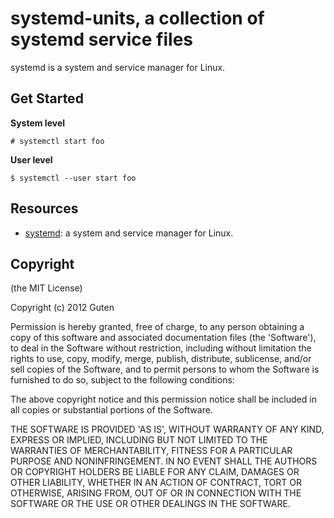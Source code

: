 systemd-units, a collection of systemd service files
====================================================

systemd is a system and service manager for Linux.

Get Started
-------------

**System level**

	# systemctl start foo

**User level**

	$ systemctl --user start foo

Resources
---------

* [systemd](http://www.freedesktop.org/wiki/Software/systemd): a system and service manager for Linux.


Copyright
---------

(the MIT License)

Copyright (c) 2012 Guten

Permission is hereby granted, free of charge, to any person obtaining a copy of this software and associated documentation files (the 'Software'), to deal in the Software without restriction, including without limitation the rights to use, copy, modify, merge, publish, distribute, sublicense, and/or sell copies of the Software, and to permit persons to whom the Software is furnished to do so, subject to the following conditions:

The above copyright notice and this permission notice shall be included in all copies or substantial portions of the Software.

THE SOFTWARE IS PROVIDED 'AS IS', WITHOUT WARRANTY OF ANY KIND, EXPRESS OR IMPLIED, INCLUDING BUT NOT LIMITED TO THE WARRANTIES OF MERCHANTABILITY, FITNESS FOR A PARTICULAR PURPOSE AND NONINFRINGEMENT.  IN NO EVENT SHALL THE AUTHORS OR COPYRIGHT HOLDERS BE LIABLE FOR ANY CLAIM, DAMAGES OR OTHER LIABILITY, WHETHER IN AN ACTION OF CONTRACT, TORT OR OTHERWISE, ARISING FROM, OUT OF OR IN CONNECTION WITH THE SOFTWARE OR THE USE OR OTHER DEALINGS IN THE SOFTWARE.
